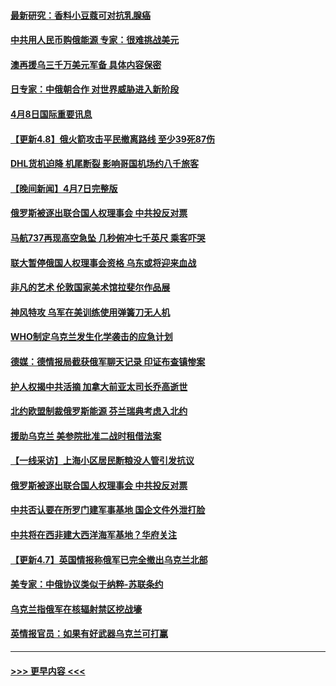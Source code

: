 #### [最新研究：香料小豆蔻可对抗乳腺癌](../pages/prog202/a103395316.md?t=04082251) 
#### [中共用人民币购俄能源 专家：很难挑战美元](../pages/prog202/a103395311.md?t=04082251) 
#### [澳再援乌三千万美元军备 具体内容保密](../pages/prog202/a103395304.md?t=04082251) 
#### [日专家：中俄朝合作 对世界威胁进入新阶段](../pages/prog202/a103395222.md?t=04082251) 
#### [4月8日国际重要讯息](../pages/prog202/a103395216.md?t=04082251) 
#### [【更新4.8】俄火箭攻击平民撤离路线 至少39死87伤](../pages/prog202/a103395167.md?t=04082251) 
#### [DHL货机迫降 机尾断裂 影响哥国机场约八千旅客](../pages/prog202/a103395136.md?t=04082251) 
#### [【晚间新闻】4月7日完整版](../pages/prog202/a103394893.md?t=04082251) 
#### [俄罗斯被逐出联合国人权理事会 中共投反对票](../pages/prog202/a103394938.md?t=04082251) 
#### [马航737再现高空急坠 几秒俯冲七千英尺 乘客吓哭](../pages/prog202/a103394890.md?t=04082251) 
#### [联大暂停俄国人权理事会资格 乌东或将迎来血战](../pages/prog202/a103394845.md?t=04082251) 
#### [非凡的艺术 伦敦国家美术馆拉斐尔作品展](../pages/prog202/a103394782.md?t=04082251) 
#### [神风特攻 乌军在美训练使用弹簧刀无人机](../pages/prog202/a103394780.md?t=04082251) 
#### [WHO制定乌克兰发生化学袭击的应急计划](../pages/prog202/a103394750.md?t=04082251) 
#### [德媒：德情报局截获俄军聊天记录 印证布查镇惨案](../pages/prog202/a103394695.md?t=04082251) 
#### [护人权揭中共活摘 加拿大前亚太司长乔高逝世](../pages/prog202/a103394632.md?t=04082251) 
#### [北约欧盟制裁俄罗斯能源 芬兰瑞典考虑入北约](../pages/prog202/a103394636.md?t=04082251) 
#### [援助乌克兰 美参院批准二战时租借法案](../pages/prog202/a103394634.md?t=04082251) 
#### [【一线采访】上海小区居民断粮没人管引发抗议](../pages/prog202/a103394627.md?t=04082251) 
#### [俄罗斯被逐出联合国人权理事会 中共投反对票](../pages/prog202/a103394609.md?t=04082251) 
#### [中共否认要在所罗门建军事基地 国企文件外泄打脸](../pages/prog202/a103394576.md?t=04082251) 
#### [中共将在西非建大西洋海军基地？华府关注](../pages/prog202/a103394567.md?t=04082251) 
#### [【更新4.7】英国情报称俄军已完全撤出乌克兰北部](../pages/prog202/a103394190.md?t=04082251) 
#### [美专家：中俄协议类似于纳粹-苏联条约](../pages/prog202/a103394343.md?t=04082251) 
#### [乌克兰指俄军在核辐射禁区挖战壕](../pages/prog202/a103394332.md?t=04082251) 
#### [英情报官员：如果有好武器乌克兰可打赢](../pages/prog202/a103394324.md?t=04082251) 

----
#### [ >>> 更早内容 <<< ](../indexes/prog202-earlier.md)
